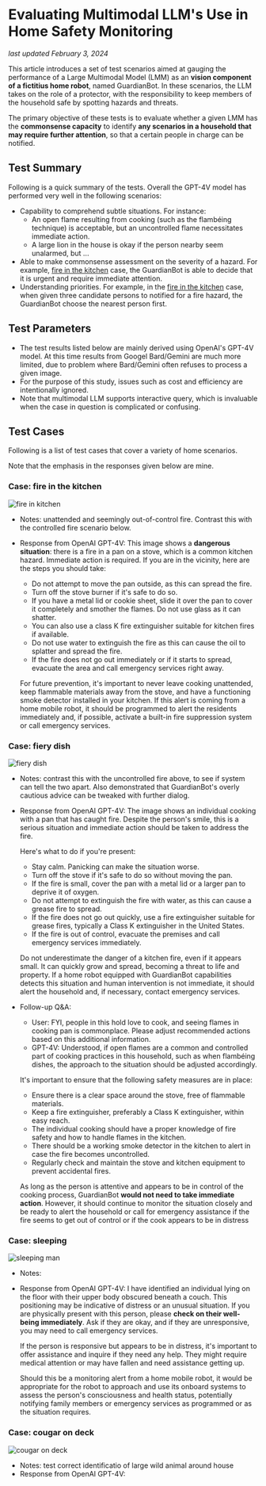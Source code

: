 # Evaluating Multimodal LLM's Use in Home Safety Monitoring

*last updated February 3, 2024*

This article introduces a set of test scenarios aimed at gauging the performance of a Large Multimodal Model (LMM) as an  **vision component of a fictitius home robot**, named GuardianBot. In these scenarios, the LLM takes on the role of a protector, with the responsibility to keep members of the household safe by spotting hazards and threats.

The primary objective of these tests is to evaluate whether a given LMM has the **commonsense capacity** to identify **any scenarios in a household that may require further attention**, so that a certain people in charge can be notified. 

## Test Summary

Following is a quick summary of the tests. Overall the GPT-4V model has performed very well in the following scenarios:

- Capability to comprehend subtle situations. For instance:
    - An open flame resulting from cooking (such as the flambéing technique) is acceptable, but an uncontrolled flame necessitates immediate action.
    - A large lion in the house is okay if the person nearby seem unalarmed, but ...
- Able to make commonsense assessment on the severity of a hazard. For example, [fire in the kitchen](#user-content-case-fire-in-the-kitchen) case, the GuardianBot is able to decide that it is urgent and require immediate attention.
- Understanding priorities. For example, in the [fire in the kitchen](#user-content-case-fire-in-the-kitchen) case, when given three candidate persons to notified for a fire hazard, the GuardianBot choose the nearest person first.

<!-- (#user-content-case-fiery-dish) -->

## Test Parameters

* The test results listed below are mainly derived using OpenAI's GPT-4V model. At this time results from Googel Bard/Gemini are much more limited, due to problem where Bard/Gemini often refuses to process a given image. 
* For the purpose of this study, issues such as cost and efficiency are intentionally ignored.
* Note that multimodal LLM supports interactive query, which is invaluable when the case in question is complicated or confusing.

## Test Cases

Following is a list of test cases that cover a variety of home scenarios.

Note that the emphasis in the responses given below are mine.

### Case: fire in the kitchen
![fire in kitchen](images/fire_in_kitchen.png)
- Notes: unattended and seemingly out-of-control fire. Contrast this with the controlled fire scenario below.
- Response from OpenAI GPT-4V: This image shows a **dangerous situation**: there is a fire in a pan on a stove, which is a common kitchen hazard. Immediate action is required. If you are in the vicinity, here are the steps you should take:

    - Do not attempt to move the pan outside, as this can spread the fire.
    - Turn off the stove burner if it's safe to do so.
    - If you have a metal lid or cookie sheet, slide it over the pan to cover it completely and smother the flames. Do not use glass as it can shatter.
    - You can also use a class K fire extinguisher suitable for kitchen fires if available.
    - Do not use water to extinguish the fire as this can cause the oil to splatter and spread the fire.
    - If the fire does not go out immediately or if it starts to spread, evacuate the area and call emergency services right away.

    For future prevention, it's important to never leave cooking unattended, keep flammable materials away from the stove, and have a functioning smoke detector installed in your kitchen. If this alert is coming from a home mobile robot, it should be programmed to alert the residents immediately and, if possible, activate a built-in fire suppression system or call emergency services.

### Case: fiery dish
![fiery dish](images/fiery_dish2.png)
- Notes: contrast this with the uncontrolled fire above, to see if system can tell the two apart. Also demonstrated that GuardianBot's overly cautious advice can be tweaked with further dialog.
- Response from OpenAI GPT-4V: The image shows an individual cooking with a pan that has caught fire. Despite the person's smile, this is a serious situation and immediate action should be taken to address the fire.

    Here's what to do if you're present:

    - Stay calm. Panicking can make the situation worse.
    - Turn off the stove if it's safe to do so without moving the pan.
    - If the fire is small, cover the pan with a metal lid or a larger pan to deprive it of oxygen.
    - Do not attempt to extinguish the fire with water, as this can cause a grease fire to spread.
    - If the fire does not go out quickly, use a fire extinguisher suitable for grease fires, typically a Class K extinguisher in the United States.
    - If the fire is out of control, evacuate the premises and call emergency services immediately.

    Do not underestimate the danger of a kitchen fire, even if it appears small. It can quickly grow and spread, becoming a threat to life and property. If a home robot equipped with GuardianBot capabilities detects this situation and human intervention is not immediate, it should alert the household and, if necessary, contact emergency services.
- Follow-up Q&A:
    - User: FYI, people in this hold love to cook, and seeing flames in cooking pan is commonplace. Please adjust recommended actions based on this additional information.
    - GPT-4V: Understood, if open flames are a common and controlled part of cooking practices in this household, such as when flambéing dishes, the approach to the situation should be adjusted accordingly.

    It's important to ensure that the following safety measures are in place:

    - Ensure there is a clear space around the stove, free of flammable materials.
    - Keep a fire extinguisher, preferably a Class K extinguisher, within easy reach.
    - The individual cooking should have a proper knowledge of fire safety and how to handle flames in the kitchen.
    - There should be a working smoke detector in the kitchen to alert in case the fire becomes uncontrolled.
    - Regularly check and maintain the stove and kitchen equipment to prevent accidental fires.

    As long as the person is attentive and appears to be in control of the cooking process, GuardianBot **would not need to take immediate action**. However, it should continue to monitor the situation closely and be ready to alert the household or call for emergency assistance if the fire seems to get out of control or if the cook appears to be in distress

### Case: sleeping
![sleeping man](images/sleeping2.jpg)
- Notes: 
- Response from OpenAI GPT-4V: I have identified an individual lying on the floor with their upper body obscured beneath a couch. This positioning may be indicative of distress or an unusual situation. If you are physically present with this person, please **check on their well-being immediately**. Ask if they are okay, and if they are unresponsive, you may need to call emergency services.

    If the person is responsive but appears to be in distress, it's important to offer assistance and inquire if they need any help. They might require medical attention or may have fallen and need assistance getting up.

    Should this be a monitoring alert from a home mobile robot, it would be appropriate for the robot to approach and use its onboard systems to assess the person's consciousness and health status, potentially notifying family members or emergency services as programmed or as the situation requires.

### Case: cougar on deck
![cougar on deck](images/cougar_on_deck.jpg)

- Notes: test correct identificatio of large wild animal around house
- Response from OpenAI GPT-4V: 

<!--
### Case: 
![](images/)
- Notes: 
- Response from OpenAI GPT-4V: 
-->
